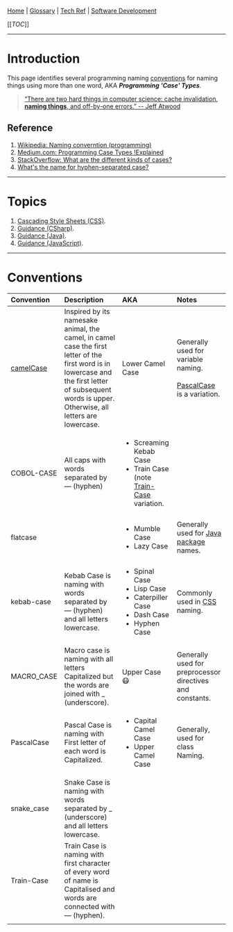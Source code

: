 [Home](/Slalom-LLC/Slalom-Consulting) | [Glossary](/Glossary) | [Tech Ref](/Tech-Ref) | [Software Development](/Tech-Ref/Software-Development)

[[_TOC_]]

---
# Introduction
This page identifies several programming naming [conventions](#conventions) for naming things using more than one word, AKA ***Programming 'Case' Types***.
> [“There are two hard things in computer science: cache invalidation, **naming things**, and off-by-one errors.” -- Jeff Atwood](https://twitter.com/codinghorror/status/506010907021828096?lang=en)

## Reference
1. [Wikipedia: Naming converntion (programming)](https://en.wikipedia.org/wiki/Naming_convention_(programming))
1. [Medium.com: Programming Case Types !Explained](https://medium.com/nerd-for-tech/programming-case-types-explained-143cad3681e3)
1. [StackOverflow: What are the different kinds of cases?](https://stackoverflow.com/questions/17326185/what-are-the-different-kinds-of-cases)
1. [What's the name for hyphen-separated case?](https://stackoverflow.com/questions/11273282/whats-the-name-for-hyphen-separated-case)

---
# Topics
1. [Cascading Style Sheets (CSS)](/Tech-Ref/WWW-\(World-Wide-Web\)/CSS-\(Cascading-Style-Sheets\)).
1. [Guidance (CSharp)](/Tech-Ref/Software-Development/CSharp/Guidance-\(CSharp\)).
1. [Guidance (Java)](/Tech-Ref/Software-Development/Java/Guidance-\(Java\)).
1. [Guidance (JavaScript)](/Tech-Ref/Software-Development/JavaScript/Guidance-\(JavaScript\)).

---
# Conventions

| Convention | Description | AKA | Notes |
|:-|:-|:-|:-|
| [camelCase](/Tech-Ref/Software-Development/Programming-Case-Types/Camel-Case) <span id="camelcase"/>| Inspired by its namesake animal, the camel, in camel case the first letter of the first word is in lowercase and the first letter of subsequent words is upper. Otherwise, all letters are lowercase. | Lower Camel Case| Generally used for variable naming.<br/><br/>[PascalCase](#pascalcase) is a variation.|
| COBOL-CASE<span id="cobolcase"/> | All caps with words separated by — (hyphen) | <ul><li>Screaming Kebab Case</li><li>Train Case (note [Train-Case](#traincase) variation.</li></ul> | |
| flatcase<span id="flatcase"/> | | <ul><li>Mumble Case</li><li>Lazy Case</li></ul> | Generally used for [Java package](/Tech-Ref/Software-Development/Java/Java-Language/Package-\(Java\)) names. |
| kebab-case <span id="kebabcase"/> | Kebab Case is naming with words separated by — (hyphen) and all letters lowercase. | <ul><li>Spinal Case</li><li>Lisp Case</li><li>Caterpiller Case</li><li>Dash Case</li><li>Hyphen Case</li></ul> | Commonly used in [CSS](/Tech-Ref/WWW-\(World-Wide-Web\)/CSS-\(Cascading-Style-Sheets\)) naming. |
| MACRO_CASE <span id="macrocase"/> | Macro case is naming with all letters Capitalized but the words are joined with _ (underscore). | Upper Case :mask: | Generally used for preprocessor directives and constants. |
| PascalCase <span id="pascalcase"/> | Pascal Case is naming with First letter of each word is Capitalized. | <ul><li>Capital Camel Case</li><li>Upper Camel Case</li></ul> | Generally, used for class Naming. |
| snake_case <span id="snakecase"/> | Snake Case is naming with words separated by _ (underscore) and all letters lowercase. | | |
| Train-Case <span id="traincase"/> | Train Case is naming with first character of every word of name is Capitalised and words are connected with — (hyphen). | | |
| <span id=""/> | | | |
